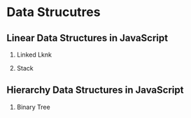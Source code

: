 # Data Strucutres 

## Linear Data Structures in JavaScript

1. Linked Lknk

2. Stack



## Hierarchy Data Structures in JavaScript

1. Binary Tree 
